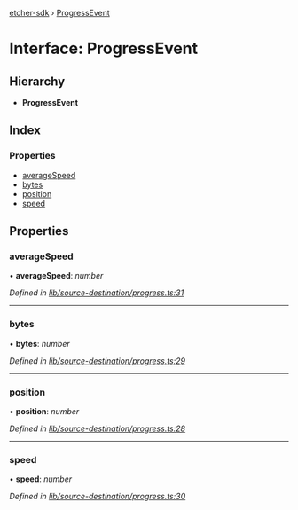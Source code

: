 [etcher-sdk](../README.md) › [ProgressEvent](progressevent.md)

# Interface: ProgressEvent

## Hierarchy

* **ProgressEvent**

## Index

### Properties

* [averageSpeed](progressevent.md#averagespeed)
* [bytes](progressevent.md#bytes)
* [position](progressevent.md#position)
* [speed](progressevent.md#speed)

## Properties

###  averageSpeed

• **averageSpeed**: *number*

*Defined in [lib/source-destination/progress.ts:31](https://github.com/balena-io-modules/etcher-sdk/blob/d935b6d/lib/source-destination/progress.ts#L31)*

___

###  bytes

• **bytes**: *number*

*Defined in [lib/source-destination/progress.ts:29](https://github.com/balena-io-modules/etcher-sdk/blob/d935b6d/lib/source-destination/progress.ts#L29)*

___

###  position

• **position**: *number*

*Defined in [lib/source-destination/progress.ts:28](https://github.com/balena-io-modules/etcher-sdk/blob/d935b6d/lib/source-destination/progress.ts#L28)*

___

###  speed

• **speed**: *number*

*Defined in [lib/source-destination/progress.ts:30](https://github.com/balena-io-modules/etcher-sdk/blob/d935b6d/lib/source-destination/progress.ts#L30)*
